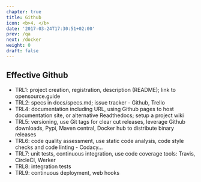 ```yaml
---
chapter: true
title: Github
icon: <b>4. </b>
date: '2017-03-24T17:30:51+02:00'
prev: /qa
next: /docker
weight: 0
draft: false
---
```


## Effective Github

* TRL1: project creation, registration, description (README); link to opensource.guide
* TRL2: specs in docs/specs.md; issue tracker - Github, Trello
* TRL4: documentation including URL, using Github pages to host documentation site, or alternative Readthedocs; setup a project wiki
* TRL5: versioning, use Git tags for clear cut releases, leverage Github downloads, Pypi, Maven central, Docker hub to distribute binary releases
* TRL6: code quality assessment, use static code analysis, code style checks and code linting - Codacy...
* TRL7: unit tests, continuous integration, use code coverage tools: Travis, CircleCI, Werker
* TRL8: integration tests
* TRL9: continuous deployment, web hooks
